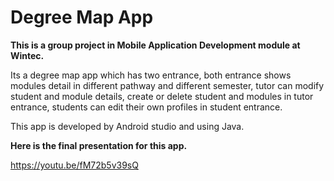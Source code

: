 # Degree Map App
__This is a group project in Mobile Application Development module at Wintec.__

Its a degree map app which has two entrance, both entrance shows modules detail in different pathway and different semester, tutor can modify student and module details, create or delete student and modules in tutor entrance, students can edit their own profiles in student entrance. 

This app is developed by Android studio and using Java.

**Here is the final presentation for this app.**

https://youtu.be/fM72b5v39sQ
